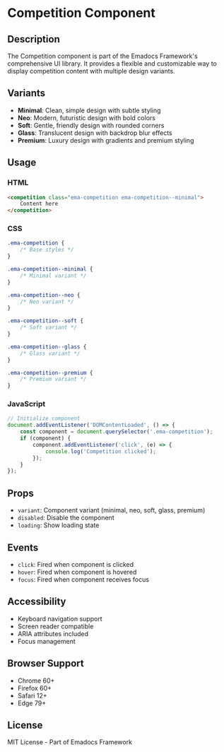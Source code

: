 # Competition Component

## Description
The Competition component is part of the Emadocs Framework's comprehensive UI library. It provides a flexible and customizable way to display competition content with multiple design variants.

## Variants
- **Minimal**: Clean, simple design with subtle styling
- **Neo**: Modern, futuristic design with bold colors
- **Soft**: Gentle, friendly design with rounded corners
- **Glass**: Translucent design with backdrop blur effects
- **Premium**: Luxury design with gradients and premium styling

## Usage

### HTML
```html
<competition class="ema-competition ema-competition--minimal">
    Content here
</competition>
```

### CSS
```css
.ema-competition {
    /* Base styles */
}

.ema-competition--minimal {
    /* Minimal variant */
}

.ema-competition--neo {
    /* Neo variant */
}

.ema-competition--soft {
    /* Soft variant */
}

.ema-competition--glass {
    /* Glass variant */
}

.ema-competition--premium {
    /* Premium variant */
}
```

### JavaScript
```javascript
// Initialize component
document.addEventListener('DOMContentLoaded', () => {
    const component = document.querySelector('.ema-competition');
    if (component) {
        component.addEventListener('click', (e) => {
            console.log('Competition clicked');
        });
    }
});
```

## Props
- `variant`: Component variant (minimal, neo, soft, glass, premium)
- `disabled`: Disable the component
- `loading`: Show loading state

## Events
- `click`: Fired when component is clicked
- `hover`: Fired when component is hovered
- `focus`: Fired when component receives focus

## Accessibility
- Keyboard navigation support
- Screen reader compatible
- ARIA attributes included
- Focus management

## Browser Support
- Chrome 60+
- Firefox 60+
- Safari 12+
- Edge 79+

## License
MIT License - Part of Emadocs Framework
